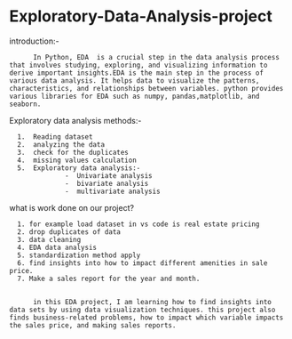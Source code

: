 # Exploratory-Data-Analysis-project

introduction:-

          In Python, EDA  is a crucial step in the data analysis process that involves studying, exploring, and visualizing information to derive important insights.EDA is the main step in the process of various data analysis. It helps data to visualize the patterns, characteristics, and relationships between variables. python provides various libraries for EDA such as numpy, pandas,matplotlib, and seaborn.

Exploratory data analysis methods:-

      1.  Reading dataset 
      2.  analyzing the data
      3.  check for the duplicates
      4.  missing values calculation
      5.  Exploratory data analysis:-
                  -  Univariate analysis
                  -  bivariate analysis
                  -  multivariate analysis

what is work done on our project?

      1. for example load dataset in vs code is real estate pricing
      2. drop duplicates of data
      3. data cleaning
      4. EDA data analysis
      5. standardization method apply
      6. find insights into how to impact different amenities in sale price.
      7. Make a sales report for the year and month.


          in this EDA project, I am learning how to find insights into data sets by using data visualization techniques. this project also finds business-related problems, how to impact which variable impacts the sales price, and making sales reports.  


      
                                
     






